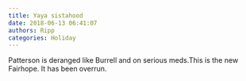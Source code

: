 ```yaml
---
title: Yaya sistahood
date: 2018-06-13 06:41:07
authors: Ripp
categories: Holiday
---
```


 Patterson is deranged like Burrell and on serious meds.This is the new Fairhope. It has been overrun.